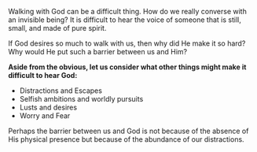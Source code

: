 Walking with God can be a difficult thing. How do we really converse with an invisible being? It is difficult to hear the voice of someone that is still, small, and made of pure spirit.

If God desires so much to walk with us, then why did He make it so hard? Why would He put such a barrier between us and Him?

**Aside from the obvious, let us consider what other things might make it difficult to hear God:**

- Distractions and Escapes
- Selfish ambitions and worldly pursuits
- Lusts and desires
- Worry and Fear

Perhaps the barrier between us and God is not because of the absence of His physical presence but because of the abundance of our distractions.